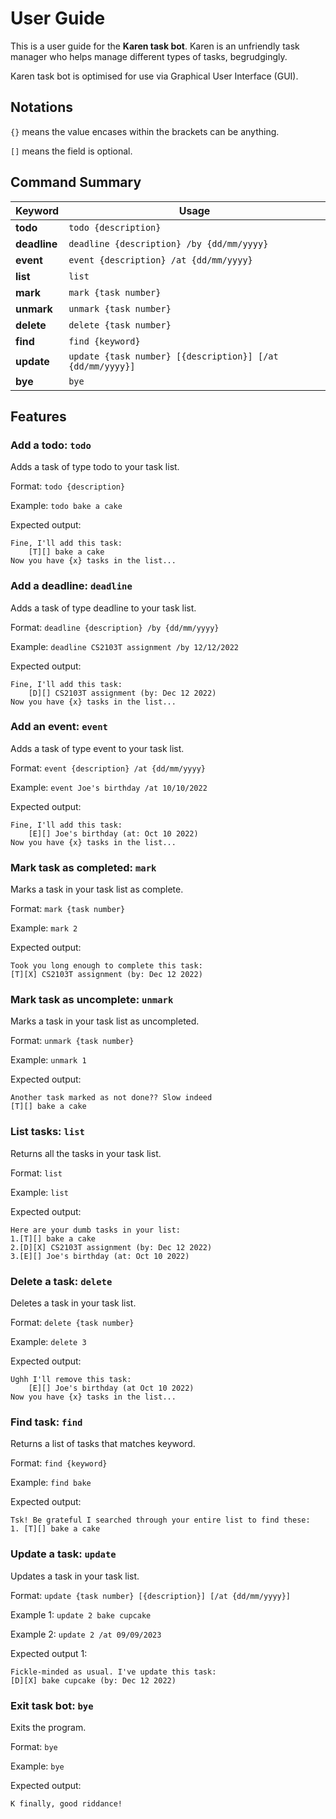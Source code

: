 # User Guide

This is a user guide for the **Karen task bot**. Karen is an unfriendly task manager
who helps manage different types of tasks, begrudgingly.

Karen task bot is optimised for use via Graphical User Interface (GUI).

## Notations
`{}` means the value encases within the brackets can be anything.

`[]` means the field is optional.

## Command Summary

| Keyword      | Usage                                                       |
|--------------|-------------------------------------------------------------|
| **todo**     | `todo {description}`                                        |
| **deadline** | `deadline {description} /by {dd/mm/yyyy}`                   |
| **event**    | `event {description} /at {dd/mm/yyyy}`                      |
| **list**     | `list`                                                      |
| **mark**     | `mark {task number}`                                        |
| **unmark**   | `unmark {task number}`                                      |
| **delete**   | `delete {task number}`                                      |
| **find**     | `find {keyword}`                                            |
| **update**   | `update {task number} [{description}] [/at {dd/mm/yyyy}] `  |
| **bye**      | `bye`                                                       |


## Features 
### Add a todo: `todo`
Adds a task of type todo to your task list.

Format: `todo {description}`

Example: `todo bake a cake`

Expected output:
```
Fine, I'll add this task:
    [T][] bake a cake
Now you have {x} tasks in the list...
```

### Add a deadline: `deadline`
Adds a task of type deadline to your task list.

Format: `deadline {description} /by {dd/mm/yyyy}`

Example: `deadline CS2103T assignment /by 12/12/2022`

Expected output:
```
Fine, I'll add this task:
    [D][] CS2103T assignment (by: Dec 12 2022)
Now you have {x} tasks in the list...
```

### Add an event: `event`
Adds a task of type event to your task list.

Format: `event {description} /at {dd/mm/yyyy}`

Example: `event Joe's birthday /at 10/10/2022`

Expected output:
```
Fine, I'll add this task:
    [E][] Joe's birthday (at: Oct 10 2022)
Now you have {x} tasks in the list...
```

### Mark task as completed: `mark`
Marks a task in your task list as complete.

Format: `mark {task number}`

Example: `mark 2`

Expected output:
```
Took you long enough to complete this task:
[T][X] CS2103T assignment (by: Dec 12 2022)
```

### Mark task as uncomplete: `unmark`
Marks a task in your task list as uncompleted.

Format: `unmark {task number}`

Example: `unmark 1`

Expected output:
```
Another task marked as not done?? Slow indeed
[T][] bake a cake
```

### List tasks: `list`
Returns all the tasks in your task list.

Format: `list`

Example: `list`

Expected output:
```
Here are your dumb tasks in your list:
1.[T][] bake a cake
2.[D][X] CS2103T assignment (by: Dec 12 2022)
3.[E][] Joe's birthday (at: Oct 10 2022)
```

### Delete a task: `delete`
Deletes a task in your task list.

Format: `delete {task number}`

Example: `delete 3`

Expected output:
```
Ughh I'll remove this task:
    [E][] Joe's birthday (at Oct 10 2022)
Now you have {x} tasks in the list...
```

### Find task: `find`
Returns a list of tasks that matches keyword.

Format: `find {keyword}`

Example: `find bake`

Expected output:
```
Tsk! Be grateful I searched through your entire list to find these:
1. [T][] bake a cake
```

### Update a task: `update`
Updates a task in your task list.

Format: `update {task number} [{description}] [/at {dd/mm/yyyy}]`

Example 1: `update 2 bake cupcake`

Example 2: `update 2 /at 09/09/2023`

Expected output 1:
```
Fickle-minded as usual. I've update this task:
[D][X] bake cupcake (by: Dec 12 2022)
```

### Exit task bot: `bye`
Exits the program.

Format: `bye`

Example: `bye`

Expected output:
```
K finally, good riddance!
```




